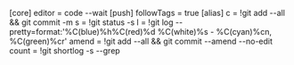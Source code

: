 [core]
editor = code --wait
[push]
followTags = true
[alias]
c = !git add --all && git commit -m
s = !git status -s
l = !git log --pretty=format:'%C(blue)%h%C(red)%d %C(white)%s - %C(cyan)%cn, %C(green)%cr'
amend = !git add --all && git commit --amend --no-edit
count = !git shortlog -s --grep

